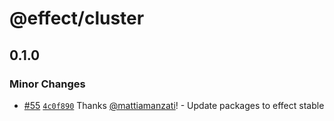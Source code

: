 # @effect/cluster

## 0.1.0

### Minor Changes

- [#55](https://github.com/Effect-TS/cluster/pull/55) [`4c0f890`](https://github.com/Effect-TS/cluster/commit/4c0f890de8762151108457bd784433a0582b2597) Thanks [@mattiamanzati](https://github.com/mattiamanzati)! - Update packages to effect stable
